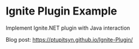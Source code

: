 # Ignite Plugin Example

Implement Ignite.NET plugin with Java interaction

Blog post: https://ptupitsyn.github.io/Ignite-Plugin/
